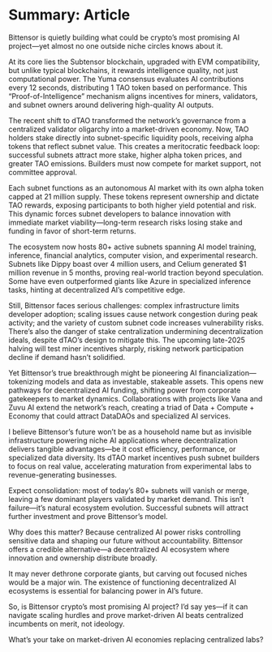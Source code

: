 # Summary: Article

Bittensor is quietly building what could be crypto’s most promising AI project—yet almost no one outside niche circles knows about it.

At its core lies the Subtensor blockchain, upgraded with EVM compatibility, but unlike typical blockchains, it rewards intelligence quality, not just computational power. The Yuma consensus evaluates AI contributions every 12 seconds, distributing 1 TAO token based on performance. This “Proof-of-Intelligence” mechanism aligns incentives for miners, validators, and subnet owners around delivering high-quality AI outputs.

The recent shift to dTAO transformed the network’s governance from a centralized validator oligarchy into a market-driven economy. Now, TAO holders stake directly into subnet-specific liquidity pools, receiving alpha tokens that reflect subnet value. This creates a meritocratic feedback loop: successful subnets attract more stake, higher alpha token prices, and greater TAO emissions. Builders must now compete for market support, not committee approval.

Each subnet functions as an autonomous AI market with its own alpha token capped at 21 million supply. These tokens represent ownership and dictate TAO rewards, exposing participants to both higher yield potential and risk. This dynamic forces subnet developers to balance innovation with immediate market viability—long-term research risks losing stake and funding in favor of short-term returns.

The ecosystem now hosts 80+ active subnets spanning AI model training, inference, financial analytics, computer vision, and experimental research. Subnets like Dippy boast over 4 million users, and Celium generated $1 million revenue in 5 months, proving real-world traction beyond speculation. Some have even outperformed giants like Azure in specialized inference tasks, hinting at decentralized AI’s competitive edge.

Still, Bittensor faces serious challenges: complex infrastructure limits developer adoption; scaling issues cause network congestion during peak activity; and the variety of custom subnet code increases vulnerability risks. There’s also the danger of stake centralization undermining decentralization ideals, despite dTAO’s design to mitigate this. The upcoming late-2025 halving will test miner incentives sharply, risking network participation decline if demand hasn’t solidified.

Yet Bittensor’s true breakthrough might be pioneering AI financialization—tokenizing models and data as investable, stakeable assets. This opens new pathways for decentralized AI funding, shifting power from corporate gatekeepers to market dynamics. Collaborations with projects like Vana and Zuvu AI extend the network’s reach, creating a triad of Data + Compute + Economy that could attract DataDAOs and specialized AI services.

I believe Bittensor’s future won’t be as a household name but as invisible infrastructure powering niche AI applications where decentralization delivers tangible advantages—be it cost efficiency, performance, or specialized data diversity. Its dTAO market incentives push subnet builders to focus on real value, accelerating maturation from experimental labs to revenue-generating businesses.

Expect consolidation: most of today’s 80+ subnets will vanish or merge, leaving a few dominant players validated by market demand. This isn’t failure—it’s natural ecosystem evolution. Successful subnets will attract further investment and prove Bittensor’s model.

Why does this matter? Because centralized AI power risks controlling sensitive data and shaping our future without accountability. Bittensor offers a credible alternative—a decentralized AI ecosystem where innovation and ownership distribute broadly.

It may never dethrone corporate giants, but carving out focused niches would be a major win. The existence of functioning decentralized AI ecosystems is essential for balancing power in AI’s future.

So, is Bittensor crypto’s most promising AI project? I’d say yes—if it can navigate scaling hurdles and prove market-driven AI beats centralized incumbents on merit, not ideology. 

What’s your take on market-driven AI economies replacing centralized labs?